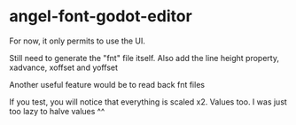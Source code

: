 # angel-font-godot-editor

For now, it only permits to use the UI.

Still need to generate the "fnt" file itself.
Also add the line height property, xadvance, xoffset and yoffset

Another useful feature would be to read back fnt files

If you test, you will notice that everything is scaled x2. Values too.
I was just too lazy to halve values ^^
